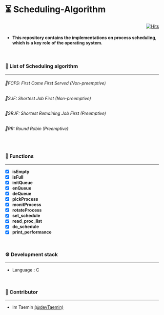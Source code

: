 # ⏳  Scheduling-Algorithm

<div align=right>

[![Hits](https://hits.seeyoufarm.com/api/count/incr/badge.svg?url=https%3A%2F%2Fgithub.com%2FdevTaemin%2FScheduling-Algorithm&count_bg=%233D7CC8&title_bg=%23555555&icon=&icon_color=%23E7E7E7&title=hits&edge_flat=false)](https://hits.seeyoufarm.com)

</div>

+ #### This repository contains the implementations on process scheduling, which is a key role of the operating system.


<br>

###  📌 List of Scheduling algorithm
-----------------
###### 📌FCFS: First Come First Served (Non-preemptive)
###### 📌SJF: Shortest Job First (Non-preemptive)
###### 📌SRJF: Shortest Remaining Job First (Preemptive)
###### 📌RR: Round Robin (Preemptive)


<br>

###  📌 Functions
-----------------
- [x] <strong>isEmpty</strong>
- [x] <strong>isFull</strong>
- [x] <strong>initQueue</strong>
- [x] <strong>enQueue</strong>
- [x] <strong>deQueue</strong>
- [x] <strong>pickProcess</strong>
- [x] <strong>monitProcess</strong>
- [x] <strong>rotateProcess</strong>
- [x] <strong>set_schedule</strong>
- [x] <strong>read_proc_list</strong>
- [x] <strong>do_schedule</strong>
- [x] <strong>print_performance</strong>

<br>

###  ⚙️ Development stack
-----------------
+ Language : C


<br>

### 👬 Contributor
-----------------
+ Im Taemin [(@devTaemin)](github.com/devTaemin)
